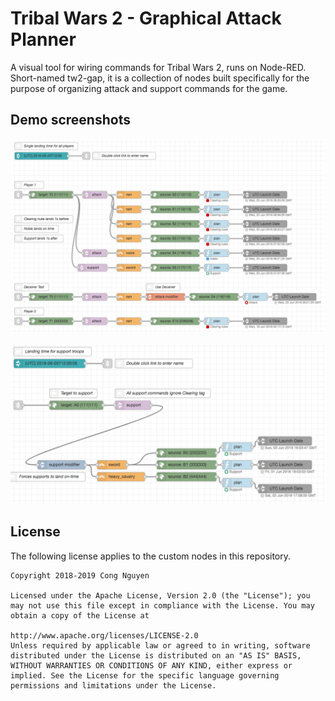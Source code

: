 # Tribal Wars 2 - Graphical Attack Planner

A visual tool for wiring commands for Tribal Wars 2, runs on Node-RED. Short-named tw2-gap, it is a collection of nodes built specifically for the purpose of organizing attack and support commands for the game.

## Demo screenshots

![Attack demo](examples/Demo-attack.png)

![Support demo](examples/Demo-support.png)

## License

The following license applies to the custom nodes in this repository.

```
Copyright 2018-2019 Cong Nguyen

Licensed under the Apache License, Version 2.0 (the "License"); you may not use this file except in compliance with the License. You may obtain a copy of the License at

http://www.apache.org/licenses/LICENSE-2.0
Unless required by applicable law or agreed to in writing, software distributed under the License is distributed on an "AS IS" BASIS, WITHOUT WARRANTIES OR CONDITIONS OF ANY KIND, either express or implied. See the License for the specific language governing permissions and limitations under the License.
```